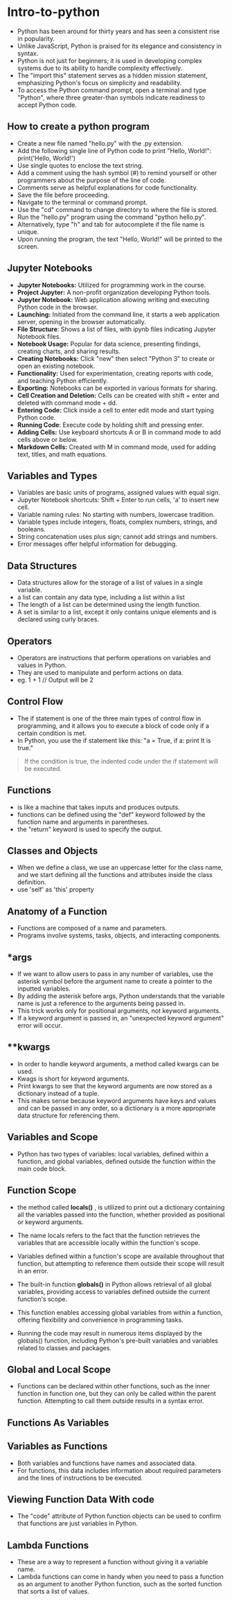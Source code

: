 # Intro-to-python

- Python has been around for thirty years and has seen a consistent rise in popularity.
- Unlike JavaScript, Python is praised for its elegance and consistency in syntax.
- Python is not just for beginners; it is used in developing complex systems due to its ability to handle complexity effectively.
- The "import this" statement serves as a hidden mission statement, emphasizing Python's focus on simplicity and readability.
- To access the Python command prompt, open a terminal and type "Python", where three greater-than symbols indicate readiness to accept Python code.

How to create a python program 
-----------------------------------
- Create a new file named "hello.py" with the .py extension.
- Add the following single line of Python code to print "Hello, World!": print('Hello, World!')
- Use single quotes to enclose the text string.
- Add a comment using the hash symbol (#) to remind yourself or other programmers about the purpose of the line of code.
- Comments serve as helpful explanations for code functionality.
- Save the file before proceeding.
- Navigate to the terminal or command prompt.
- Use the "cd" command to change directory to where the file is stored.
- Run the "hello.py" program using the command "python hello.py".
- Alternatively, type "h" and tab for autocomplete if the file name is unique.
- Upon running the program, the text "Hello, World!" will be printed to the screen.

Jupyter Notebooks
----------------------
- <b>Jupyter Notebooks:</b> Utilized for programming work in the course.
- <b>Project Jupyter:</b> A non-profit organization developing Python tools.
- <b>Jupyter Notebook:</b> Web application allowing writing and executing Python code in the browser.
- <b>Launching:</b> Initiated from the command line, it starts a web application server, opening in the browser automatically.
- <b>File Structure</b>: Shows a list of files, with ipynb files indicating Jupyter Notebook files.
- <b>Notebook Usage:</b> Popular for data science, presenting findings, creating charts, and sharing results.
- <b>Creating Notebooks:</b> Click "new" then select "Python 3" to create or open an existing notebook.
- <b>Functionality:</b> Used for experimentation, creating reports with code, and teaching Python efficiently.
- <b>Exporting:</b> Notebooks can be exported in various formats for sharing.
- <b>Cell Creation and Deletion:</b> Cells can be created with shift + enter and deleted with command mode + dd.
- <b>Entering Code:</b> Click inside a cell to enter edit mode and start typing Python code.
- <b>Running Code</b>: Execute code by holding shift and pressing enter.
- <b>Adding Cells:</b> Use keyboard shortcuts A or B in command mode to add cells above or below.
- <b>Markdown Cells:</b> Created with M in command mode, used for adding text, titles, and math equations.


Variables and Types
----------------------------
- Variables are basic units of programs, assigned values with equal sign.
- Jupyter Notebook shortcuts: Shift + Enter to run cells, 'a' to insert new cell.
- Variable naming rules: No starting with numbers, lowercase tradition.
- Variable types include integers, floats, complex numbers, strings, and booleans.
- String concatenation uses plus sign; cannot add strings and numbers.
- Error messages offer helpful information for debugging.

Data Structures
----------------------------
- Data structures allow for the storage of a list of values in a single variable.
- a list can contain any data type, including a list within a list
- The length of a list can be determined using the length function.
- A set is similar to a list, except it only contains unique elements and is declared using curly braces. 

Operators
---------------------------
- Operators are instructions that perform operations on variables and values in Python.
- They are used to manipulate and perform actions on data.
- eg. 1 + 1 // Output will be 2 


Control Flow
-----------------------------
- The if statement is one of the three main types of control flow in programming, and it allows you to execute a block of code only if a certain condition is met.
- In Python, you use the if statement like this: "a = True, if a: print It is true." 
> If the condition is true, the indented code under the if statement will be executed.

Functions
-------------------------------
- is like a machine that takes inputs and produces outputs.
- functions can be defined using the "def" keyword followed by the function name and arguments in parentheses.
- the "return" keyword is used to specify the output.

Classes and Objects
--------------------------------
- When we define a class, we use an uppercase letter for the class name, and we start defining all the functions and attributes inside the class definition. 
- use 'self' as 'this' property


Anatomy of a Function
-------------------------------
- Functions are composed of a name and parameters.
- Programs involve systems, tasks, objects, and interacting components.


*args
-----------------------------
-  If we want to allow users to pass in any number of variables, use the asterisk symbol before the argument name to create a pointer to the inputted variables.
-   By adding the asterisk before args, Python understands that the variable name is just a reference to the arguments being passed in.
- This trick works only for positional arguments, not keyword arguments.
- If a keyword argument is passed in, an "unexpected keyword argument" error will occur.


**kwargs
-----------------------------
- In order to handle keyword arguments, a method called kwargs can be used.
- Kwags is short for keyword arguments.
- Print kwargs to see that the keyword arguments are now stored as a dictionary instead of a tuple.
- This makes sense because keyword arguments have keys and values and can be passed in any order, so a dictionary is a more appropriate data structure for referencing them.

Variables and Scope
------------------------------
- Python has two types of variables: local variables, defined within a function, and global variables, defined outside the function within the main code block.


Function Scope
-----------------------------
- the method called <b>locals()</b> , is utilized to print out a dictionary containing all the variables passed into the function, whether provided as positional or keyword arguments.
- The name locals refers to the fact that the function retrieves the variables that are accessible locally within the function's scope.
- Variables defined within a function's scope are available throughout that function, but attempting to reference them outside their scope will result in an error.

- The built-in function <b>globals()</b> in Python allows retrieval of all global variables, providing access to variables defined outside the current function's scope.
- This function enables accessing global variables from within a function, offering flexibility and convenience in programming tasks.
- Running the code may result in numerous items displayed by the globals() function, including Python's pre-built variables and variables related to classes and packages.

Global and Local Scope
-----------------------------
- Functions can be declared within other functions, such as the inner function in function one, but they can only be called within the parent function. Attempting to call them outside results in a syntax error.

Functions As Variables
-----------------------------

Variables as Functions
-----------------------------
- Both variables and functions have names and associated data.
- For functions, this data includes information about required parameters and the lines of instructions to be executed.

Viewing Function Data With  __code__
-------------------------------------------------
- The "code" attribute of Python function objects can be used to confirm that functions are just variables in Python.

Lambda Functions
-------------------------------
- These are a way to represent a function without giving it a variable name.
- Lambda functions can come in handy when you need to pass a function as an argument to another Python function, such as the sorted function that sorts a list of values.  


